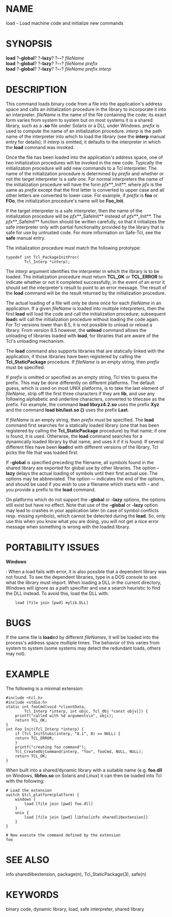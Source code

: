 # NAME

load - Load machine code and initialize new commands

# SYNOPSIS

**load** ?**-global**? ?**-lazy**? ?**\--**? *fileName*\
**load** ?**-global**? ?**-lazy**? ?**\--**? *fileName prefix*\
**load** ?**-global**? ?**-lazy**? ?**\--**? *fileName prefix interp*

# DESCRIPTION

This command loads binary code from a file into the application\'s
address space and calls an initialization procedure in the library to
incorporate it into an interpreter. *fileName* is the name of the file
containing the code; its exact form varies from system to system but on
most systems it is a shared library, such as a **.so** file under
Solaris or a DLL under Windows. *prefix* is used to compute the name of
an initialization procedure. *interp* is the path name of the
interpreter into which to load the library (see the **interp** manual
entry for details); if *interp* is omitted, it defaults to the
interpreter in which the **load** command was invoked.

Once the file has been loaded into the application\'s address space, one
of two initialization procedures will be invoked in the new code.
Typically the initialization procedure will add new commands to a Tcl
interpreter. The name of the initialization procedure is determined by
*prefix* and whether or not the target interpreter is a safe one. For
normal interpreters the name of the initialization procedure will have
the form *pfx***\_Init**, where *pfx* is the same as *prefix* except
that the first letter is converted to upper case and all other letters
are converted to lower case. For example, if *prefix* is **foo** or
**FOo**, the initialization procedure\'s name will be **Foo_Init**.

If the target interpreter is a safe interpreter, then the name of the
initialization procedure will be *pfx***\_SafeInit** instead of
*pfx***\_Init**. The *pfx***\_SafeInit** function should be written
carefully, so that it initializes the safe interpreter only with partial
functionality provided by the library that is safe for use by untrusted
code. For more information on Safe-Tcl, see the **safe** manual entry.

The initialization procedure must match the following prototype:

    typedef int Tcl_PackageInitProc(
            Tcl_Interp *interp);

The *interp* argument identifies the interpreter in which the library is
to be loaded. The initialization procedure must return **TCL_OK** or
**TCL_ERROR** to indicate whether or not it completed successfully; in
the event of an error it should set the interpreter\'s result to point
to an error message. The result of the **load** command will be the
result returned by the initialization procedure.

The actual loading of a file will only be done once for each *fileName*
in an application. If a given *fileName* is loaded into multiple
interpreters, then the first **load** will load the code and call the
initialization procedure; subsequent **load**s will call the
initialization procedure without loading the code again. For Tcl
versions lower than 8.5, it is not possible to unload or reload a
library. From version 8.5 however, the **unload** command allows the
unloading of libraries loaded with **load**, for libraries that are
aware of the Tcl\'s unloading mechanism.

The **load** command also supports libraries that are statically linked
with the application, if those libraries have been registered by calling
the **Tcl_StaticPackage** procedure. If *fileName* is an empty string,
then *prefix* must be specified.

If *prefix* is omitted or specified as an empty string, Tcl tries to
guess the prefix. This may be done differently on different platforms.
The default guess, which is used on most UNIX platforms, is to take the
last element of *fileName*, strip off the first three characters if they
are **lib**, and use any following alphabetic and underline characters,
converted to titlecase as the prefix. For example, the command **load
libxyz4.2.so** uses the prefix **Xyz** and the command **load
bin/last.so {}** uses the prefix **Last**.

If *fileName* is an empty string, then *prefix* must be specified. The
**load** command first searches for a statically loaded library (one
that has been registered by calling the **Tcl_StaticPackage** procedure)
by that name; if one is found, it is used. Otherwise, the **load**
command searches for a dynamically loaded library by that name, and uses
it if it is found. If several different files have been **load**ed with
different versions of the library, Tcl picks the file that was loaded
first.

If **-global** is specified preceding the filename, all symbols found in
the shared library are exported for global use by other libraries. The
option **-lazy** delays the actual loading of symbols until their first
actual use. The options may be abbreviated. The option **\--** indicates
the end of the options, and should be used if you wish to use a filename
which starts with **-** and you provide a prefix to the **load**
command.

On platforms which do not support the **-global** or **-lazy** options,
the options still exist but have no effect. Note that use of the
**-global** or **-lazy** option may lead to crashes in your application
later (in case of symbol conflicts resp. missing symbols), which cannot
be detected during the **load**. So, only use this when you know what
you are doing, you will not get a nice error message when something is
wrong with the loaded library.

# PORTABILITY ISSUES

**Windows**     

:   When a load fails with error, it is also possible that a dependent
    library was not found. To see the dependent libraries, type in a DOS
    console to see what the library must import. When loading a DLL in
    the current directory, Windows will ignore as a path specifier and
    use a search heuristic to find the DLL instead. To avoid this, load
    the DLL with:

        load [file join [pwd] mylib.DLL]

# BUGS

If the same file is **load**ed by different *fileName*s, it will be
loaded into the process\'s address space multiple times. The behavior of
this varies from system to system (some systems may detect the redundant
loads, others may not).

# EXAMPLE

The following is a minimal extension:

    #include <tcl.h>
    #include <stdio.h>
    static int fooCmd(void *clientData,
            Tcl_Interp *interp, int objc, Tcl_Obj *const objv[]) {
        printf("called with %d arguments\n", objc);
        return TCL_OK;
    }
    int Foo_Init(Tcl_Interp *interp) {
        if (Tcl_InitStubs(interp, "8.1", 0) == NULL) {
        return TCL_ERROR;
        }
        printf("creating foo command");
        Tcl_CreateObjCommand(interp, "foo", fooCmd, NULL, NULL);
        return TCL_OK;
    }

When built into a shared/dynamic library with a suitable name (e.g.
**foo.dll** on Windows, **libfoo.so** on Solaris and Linux) it can then
be loaded into Tcl with the following:

    # Load the extension
    switch $tcl_platform(platform) {
        windows {
            load [file join [pwd] foo.dll]
        }
        unix {
            load [file join [pwd] libfoo[info sharedlibextension]]
        }
    }

    # Now execute the command defined by the extension
    foo

# SEE ALSO

info sharedlibextension, package(n), Tcl_StaticPackage(3), safe(n)

# KEYWORDS

binary code, dynamic library, load, safe interpreter, shared library
